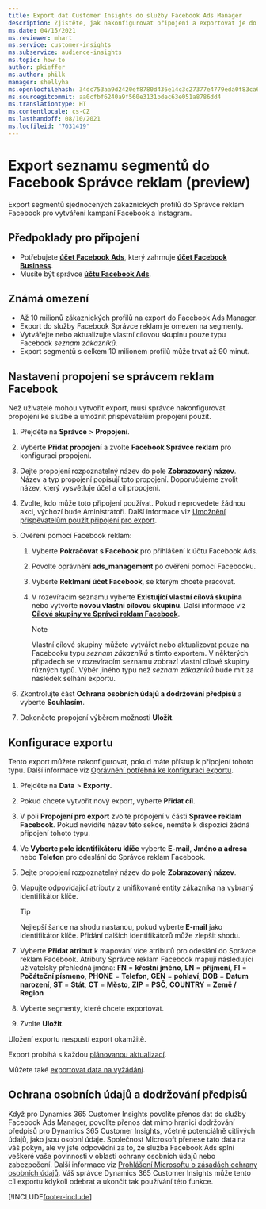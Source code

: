 ```yaml
---
title: Export dat Customer Insights do služby Facebook Ads Manager
description: Zjistěte, jak nakonfigurovat připojení a exportovat je do služby Facebook Správce reklam.
ms.date: 04/15/2021
ms.reviewer: mhart
ms.service: customer-insights
ms.subservice: audience-insights
ms.topic: how-to
author: pkieffer
ms.author: philk
manager: shellyha
ms.openlocfilehash: 34dc753aa9d2420ef8780d436e14c3c27377e4779eda0f83ca6b5424f2328f22
ms.sourcegitcommit: aa0cfbf6240a9f560e3131bdec63e051a8786dd4
ms.translationtype: HT
ms.contentlocale: cs-CZ
ms.lasthandoff: 08/10/2021
ms.locfileid: "7031419"
---
```

# <a name="export-segments-list-to-facebook-ads-manager-preview"></a>Export seznamu segmentů do Facebook Správce reklam (preview)

Export segmentů sjednocených zákaznických profilů do Správce reklam Facebook pro vytváření kampaní Facebook a Instagram.

## <a name="prerequisites-for-connection"></a>Předpoklady pro připojení

- Potřebujete [**účet Facebook Ads**](https://www.facebook.com/business/learn/lessons/step-by-step-ads-manager-account), který zahrnuje [**účet Facebook Business**](https://business.facebook.com/).
- Musíte být správce [**účtu Facebook Ads**](https://www.facebook.com/business/learn/lessons/step-by-step-ads-manager-account).

## <a name="known-limitations"></a>Známá omezení

- Až 10 milionů zákaznických profilů na export do Facebook Ads Manager.
- Export do služby Facebook Správce reklam je omezen na segmenty.
- Vytvářejte nebo aktualizujte vlastní cílovou skupinu pouze typu Facebook *seznam zákazníků*.
- Export segmentů s celkem 10 milionem profilů může trvat až 90 minut.

## <a name="set-up-connection-to-facebook-ads-manager"></a>Nastavení propojení se správcem reklam Facebook

Než uživatelé mohou vytvořit export, musí správce nakonfigurovat propojení ke službě a umožnit přispěvatelům propojení použít.

1. Přejděte na **Správce** > **Propojení**.

1. Vyberte **Přidat propojení** a zvolte **Facebook Správce reklam** pro konfiguraci propojení.

1. Dejte propojení rozpoznatelný název do pole **Zobrazovaný název**. Název a typ propojení popisují toto propojení. Doporučujeme zvolit název, který vysvětluje účel a cíl propojení.

1. Zvolte, kdo může toto připojení používat. Pokud neprovedete žádnou akci, výchozí bude Aministrátoři. Další informace viz [Umožnění přispěvatelům použít připojení pro export](connections.md#allow-contributors-to-use-a-connection-for-exports).

1. Ověření pomocí Facebook reklam: 

   1. Vyberte **Pokračovat s Facebook** pro přihlášení k účtu Facebook Ads.

   1. Povolte oprávnění **ads_management** po ověření pomocí Facebooku.

   1. Vyberte **Reklmaní účet Facebook**, se kterým chcete pracovat.

   1. V rozevíracím seznamu vyberte **Existující vlastní cílová skupina** nebo vytvořte **novou vlastní cílovou skupinu**. Další informace viz [**Cílové skupiny ve Správci reklam Facebook**](https://www.facebook.com/business/help/744354708981227?id=2469097953376494).
      > [!NOTE]
      > Vlastní cílové skupiny můžete vytvářet nebo aktualizovat pouze na Facebooku typu *seznam zákazníků* s tímto exportem. V některých případech se v rozevíracím seznamu zobrazí vlastní cílové skupiny různých typů. Výběr jiného typu než *seznam zákazníků* bude mít za následek selhání exportu. 

1. Zkontrolujte část **Ochrana osobních údajů a dodržování předpisů** a vyberte **Souhlasím**.

1. Dokončete propojení výběrem možnosti **Uložit**.

## <a name="configure-an-export"></a>Konfigurace exportu

Tento export můžete nakonfigurovat, pokud máte přístup k připojení tohoto typu. Další informace viz [Oprávnění potřebná ke konfiguraci exportu](export-destinations.md#set-up-a-new-export).

1. Přejděte na **Data** > **Exporty**.

1. Pokud chcete vytvořit nový export, vyberte **Přidat cíl**. 

1. V poli **Propojení pro export** zvolte propojení v části **Správce reklam Facebook**. Pokud nevidíte název této sekce, nemáte k dispozici žádná připojení tohoto typu.

1. Ve **Vyberte pole identifikátoru klíče** vyberte **E-mail**, **Jméno a adresa** nebo **Telefon** pro odeslání do Správce reklam Facebook. 

1. Dejte propojení rozpoznatelný název do pole **Zobrazovaný název**.

1. Mapujte odpovídající atributy z unifikované entity zákazníka na vybraný identifikátor klíče.
   > [!TIP]
   > Nejlepší šance na shodu nastanou, pokud vyberte **E-mail** jako identifikátor klíče. Přidání dalších identifikátorů může zlepšit shodu.

1. Vyberte **Přidat atribut** k mapování více atributů pro odeslání do Správce reklam Facebook. Atributy Správce reklam Facebook mapují následující uživatelsky přehledná jména: **FN** = **křestní jméno**, **LN** = **příjmení**, **FI** = **Počáteční písmeno**, **PHONE** = **Telefon**, **GEN** = **pohlaví**, **DOB** = **Datum narození**, **ST** = **Stát**, **CT** = **Město**, **ZIP** = **PSČ**, **COUNTRY** = **Země / Region**

1. Vyberte segmenty, které chcete exportovat.

1. Zvolte **Uložit**.

Uložení exportu nespustí export okamžitě.

Export probíhá s každou [plánovanou aktualizací](system.md#schedule-tab). 

Můžete také [exportovat data na vyžádání](export-destinations.md#run-exports-on-demand). 

## <a name="data-privacy-and-compliance"></a>Ochrana osobních údajů a dodržování předpisů

Když pro Dynamics 365 Customer Insights povolíte přenos dat do služby Facebook Ads Manager, povolíte přenos dat mimo hranici dodržování předpisů pro Dynamics 365 Customer Insights, včetně potenciálně citlivých údajů, jako jsou osobní údaje. Společnost Microsoft přenese tato data na váš pokyn, ale vy jste odpovědní za to, že služba Facebook Ads splní veškeré vaše povinnosti v oblasti ochrany osobních údajů nebo zabezpečení. Další informace viz [Prohlášení Microsoftu o zásadách ochrany osobních údajů](https://go.microsoft.com/fwlink/?linkid=396732).
Váš správce Dynamics 365 Customer Insights může tento cíl exportu kdykoli odebrat a ukončit tak používání této funkce.


[!INCLUDE[footer-include](../includes/footer-banner.md)]
